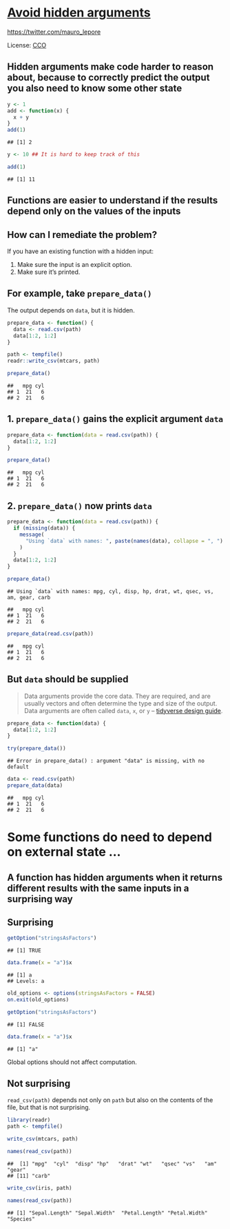 
# [Avoid hidden arguments](https://principles.tidyverse.org/args-hidden.html)

<https://twitter.com/mauro_lepore>

License: [CCO](https://creativecommons.org/choose/zero/?lang=es)

## Hidden arguments make code harder to reason about, because to correctly predict the output you also need to know some other state

``` r
y <- 1
add <- function(x) {
  x + y
}
add(1)
```

    ## [1] 2

``` r
y <- 10 ## It is hard to keep track of this

add(1)  
```

    ## [1] 11

## Functions are easier to understand if the results depend only on the values of the inputs

## How can I remediate the problem?

If you have an existing function with a hidden input:

1.  Make sure the input is an explicit option.
2.  Make sure it’s printed.

## For example, take `prepare_data()`

The output depends on `data`, but it is hidden.

``` r
prepare_data <- function() {
  data <- read.csv(path)
  data[1:2, 1:2]
}

path <- tempfile()
readr::write_csv(mtcars, path)

prepare_data()
```

    ##   mpg cyl
    ## 1  21   6
    ## 2  21   6

## 1\. `prepare_data()` gains the explicit argument `data`

``` r
prepare_data <- function(data = read.csv(path)) {
  data[1:2, 1:2]
}

prepare_data()
```

    ##   mpg cyl
    ## 1  21   6
    ## 2  21   6

## 2\. `prepare_data()` now prints `data`

``` r
prepare_data <- function(data = read.csv(path)) {
  if (missing(data)) {
    message(
      "Using `data` with names: ", paste(names(data), collapse = ", ")
    )
  }
  data[1:2, 1:2]
}

prepare_data()
```

    ## Using `data` with names: mpg, cyl, disp, hp, drat, wt, qsec, vs, am, gear, carb

    ##   mpg cyl
    ## 1  21   6
    ## 2  21   6

``` r
prepare_data(read.csv(path))
```

    ##   mpg cyl
    ## 1  21   6
    ## 2  21   6

## But `data` should be supplied

> Data arguments provide the core data. They are required, and are
> usually vectors and often determine the type and size of the output.
> Data arguments are often called `data`, `x`, or `y` – [tidyverse
> design
> guide](https://principles.tidyverse.org/args-data-details.html).

``` r
prepare_data <- function(data) {
  data[1:2, 1:2]
}

try(prepare_data())
```

    ## Error in prepare_data() : argument "data" is missing, with no default

``` r
data <- read.csv(path)
prepare_data(data)
```

    ##   mpg cyl
    ## 1  21   6
    ## 2  21   6

# Some functions do need to depend on external state …

## A function has hidden arguments when it returns different results with the same inputs in a surprising way

## Surprising

``` r
getOption("stringsAsFactors")
```

    ## [1] TRUE

``` r
data.frame(x = "a")$x
```

    ## [1] a
    ## Levels: a

``` r
old_options <- options(stringsAsFactors = FALSE)
on.exit(old_options)

getOption("stringsAsFactors")
```

    ## [1] FALSE

``` r
data.frame(x = "a")$x
```

    ## [1] "a"

Global options should not affect computation.

## Not surprising

`read_csv(path)` depends not only on `path` but also on the contents of
the file, but that is not surprising.

``` r
library(readr)
path <- tempfile()

write_csv(mtcars, path)

names(read_csv(path))
```

    ##  [1] "mpg"  "cyl"  "disp" "hp"   "drat" "wt"   "qsec" "vs"   "am"   "gear"
    ## [11] "carb"

``` r
write_csv(iris, path)

names(read_csv(path))
```

    ## [1] "Sepal.Length" "Sepal.Width"  "Petal.Length" "Petal.Width"  "Species"
